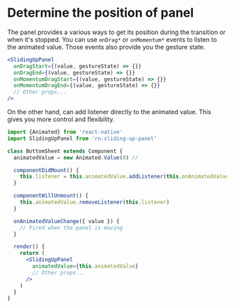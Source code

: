 # Determine the position of panel
The panel provides a various ways to get its position during the transition or when it's stopped. You can use `onDrag*` or `onMomentum*` events to listen to the animated value. Those events also provide you the gesture state.

```jsx
<SlidingUpPanel
  onDragStart={(value, gestureState) => {}}
  onDragEnd={(value, gestureState) => {}}
  onMomentumDragStart={(value, gestureState) => {}}
  onMomentumDragEnd={(value, gestureState) => {}}
  // Other props...
/>
```

On the other hand, can add listener directly to the animated value. This gives you more control and flexibility.


```jsx
import {Animated} from 'react-native'
import SlidingUpPanel from 'rn-sliding-up-panel'

class BottomSheet extends Component {
  animatedValue = new Animated.Value(0) //

  componentDidMount() {
    this.listener = this.animatedValue.addListener(this.onAnimatedValueChange)
  }

  componentWillUnmount() {
    this.animatedValue.removeListener(this.listener)
  }

  onAnimatedValueChange({ value }) {
    // Fired when the panel is moving
  }

  render() {
    return (
      <SlidingUpPanel
        animatedValue={this.animatedValue}
        // Other props...
      />
    )
  }
}
```
